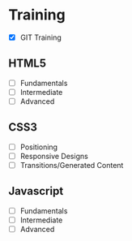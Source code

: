 # Training

- [x] GIT Training

## HTML5
- [ ] Fundamentals
- [ ] Intermediate
- [ ] Advanced

## CSS3
- [ ] Positioning
- [ ] Responsive Designs
- [ ] Transitions/Generated Content

## Javascript
- [ ] Fundamentals
- [ ] Intermediate
- [ ] Advanced
